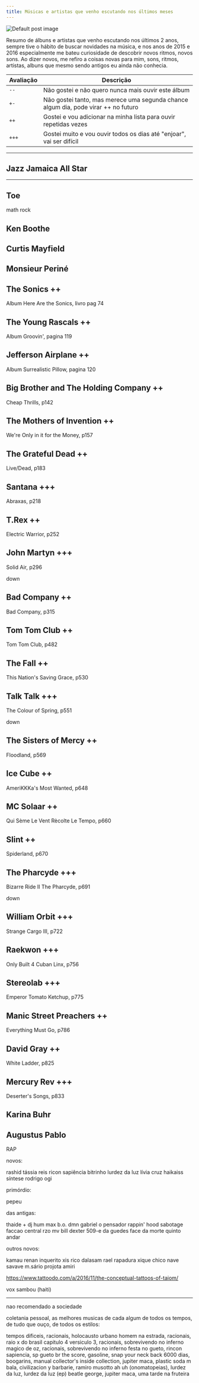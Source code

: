 ```yaml
---
title: Músicas e artistas que venho escutando nos últimos meses
---
```


![Default post image](/files/default-post-image.png)

Resumo de álbuns e artistas que venho escutando nos últimos 2 anos, sempre tive
o hábito de buscar novidades na música, e nos anos de 2015 e 2016 especialmente
me bateu curiosidade de descobrir novos ritmos, novos sons. Ao dizer novos, me
refiro a coisas novas para mim, sons, ritmos, artistas, albuns que mesmo sendo
antigos eu ainda não conhecia.

| Avaliação  | Descrição                                                                          |
|------------|------------------------------------------------------------------------------------|
| `--`       | Não gostei e não quero nunca mais ouvir este álbum                                 |
| `+-`       | Não gostei tanto, mas merece uma segunda chance algum dia, pode virar ++ no futuro |
| `++`       | Gostei e vou adicionar na minha lista para ouvir repetidas vezes                   |
| `+++`      | Gostei muito e vou ouvir todos os dias até "enjoar", vai ser difícil               |

---

## Jazz Jamaica All Star

---

## Toe

math rock


## Ken Boothe

## Curtis Mayfield

## Monsieur Periné

## The Sonics ++

Album Here Are the Sonics, livro pag 74

## The Young Rascals ++

Album Groovin', pagina 119

## Jefferson Airplane ++

Album Surrealistic Pillow, pagina 120

## Big Brother and The Holding Company ++

Cheap Thrills, p142

## The Mothers of Invention ++

We're Only in it for the Money, p157

## The Grateful Dead ++

Live/Dead, p183

## Santana +++

Abraxas, p218

## T.Rex ++

Electric Warrior, p252

## John Martyn +++

Solid Air, p296

down

## Bad Company ++

Bad Company, p315

## Tom Tom Club ++

Tom Tom Club, p482

## The Fall ++

This Nation's Saving Grace, p530

## Talk Talk +++

The Colour of Spring, p551

down

## The Sisters of Mercy ++

Floodland, p569

## Ice Cube ++

AmeriKKKa's Most Wanted, p648

## MC Solaar ++

Qui Sème Le Vent Rècolte Le Tempo, p660

## Slint ++

Spiderland, p670

## The Pharcyde +++

Bizarre Ride II The Pharcyde, p691

down

## William Orbit +++

Strange Cargo III, p722

## Raekwon +++

Only Built 4 Cuban Linx, p756

## Stereolab +++

Emperor Tomato Ketchup, p775

## Manic Street Preachers ++

Everything Must Go, p786

## David Gray ++

White Ladder, p825

## Mercury Rev +++

Deserter's Songs, p833

## Karina Buhr

## Augustus Pablo

RAP

novos:

rashid
tássia reis
ricon sapiência
bitrinho
lurdez da luz
lívia cruz
haikaiss
síntese
rodrigo ogi

primórdio:

pepeu

das antigas:

thaide + dj hum
max b.o.
dmn
gabriel o pensador
rappin' hood
sabotage
faccao central
rzo
mv bill
dexter 509-e
da guedes
face da morte
quinto andar

outros novos:

kamau
renan inquerito
xis
rico dalasam
rael
rapadura xique chico
nave savave
m.sário
projota
amiri

https://www.tattoodo.com/a/2016/11/the-conceptual-tattoos-of-taiom/

vox sambou (haiti)

---

nao recomendado a sociedade

coletania pessoal, as melhores musicas de cada algum de todos os tempos, de tudo que ouço, de todos os estilos:

tempos dificeis, racionais, holocausto urbano
homem na estrada, racionais, raio x do brasil
capitulo 4 versiculo 3, racionais, sobrevivendo no inferno
magico de oz, racionais, sobrevivendo no inferno
festa no gueto, rincon sapiencia, sp gueto br
the score, gasoline, snap your neck back
6000 dias, boogarins, manual
collector's inside collection, jupiter maca, plastic soda
m bala, civilizacion y barbarie, ramiro musotto
ah uh (onomatopeias), lurdez da luz, lurdez da luz (ep)
beatle george, jupiter maca, uma tarde na fruteira
